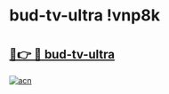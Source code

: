 # bud-tv-ultra !vnp8k

# <h2><a href="https://si1smf.esa.edu.pl?title=bud-tv-ultra&ref=vnp8k">🔗👉 🔴 bud-tv-ultra</a></h2>

[![acn](https://github.com/user-attachments/assets/0f9c940e-d8b0-45ae-aac7-cd30a18b3e1c)](https://si1smf.esa.edu.pl?title=bud-tv-ultra&ref=vnp8k)


